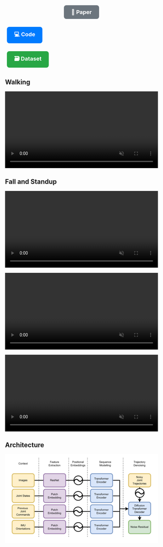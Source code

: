 <p align="center">
  <a href="#" style="
    display: inline-block;
    padding: 12px 24px;
    margin: 6px;
    font-size: 18px;
    font-weight: bold;
    color: white;
    background-color: #6c757d;
    border-radius: 8px;
    text-decoration: none;
  ">📄 Paper</a>

  <a href="https://github.com/bit-bots/SoccerDiffusion" style="
    display: inline-block;
    padding: 12px 24px;
    margin: 6px;
    font-size: 18px;
    font-weight: bold;
    color: white;
    background-color: #007bff;
    border-radius: 8px;
    text-decoration: none;
  ">💻 Code</a>

  <a href="https://data.bit-bots.de/soccer_diffusion_dataset.sqlite3" style="
    display: inline-block;
    padding: 12px 24px;
    margin: 6px;
    font-size: 18px;
    font-weight: bold;
    color: white;
    background-color: #28a745;
    border-radius: 8px;
    text-decoration: none;
  ">🗃️ Dataset</a>
</p>

## Walking

<video width="100%" src="assets/walk.mp4" controls muted loop autoplay playsinline>
</video>

## Fall and Standup

<video width="100%" src="assets/get_up_fall_back.mp4" controls muted loop autoplay playsinline ></video>

<video width="100%" src="assets/get_up_fall_right.mp4" controls muted loop autoplay playsinline ></video>

<video width="100%" src="assets/get_up_fall_front.mp4" controls muted loop autoplay playsinline ></video>

## Architecture

![image](architecture.png)
